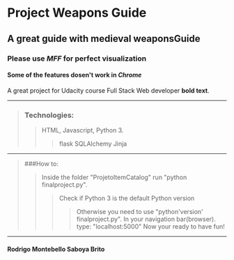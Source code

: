 # Project Weapons Guide
## A great guide with medieval weaponsGuide
### Please use *MFF* for perfect visualization
#### Some of the features dosen't work in *Chrome*
A great project for Udacity course Full Stack Web developer **bold text**.

___

>### Technologies:
>> HTML,
>> Javascript,
>> Python 3.  
>>> flask
>>> SQLAlchemy
>>> Jinja

___

>###How to:
>> Inside the folder "ProjetoItemCatalog" run "python finalproject.py".
>>> Check if Python 3 is the default Python version
>>>> Otherwise you need to use "python'version' finalproject.py".
>> In your navigation bar(browser).
>>>type: "localhost:5000"
>>Now your ready to have fun!

___

#### Rodrigo Montebello Saboya Brito
